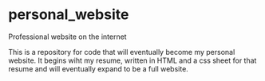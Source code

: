 # personal_website
Professional website on the internet

This is a repository for code that will eventually become my personal website. It begins wiht my resume, written in HTML and a css sheet for that resume and will eventually expand to be a full website.
